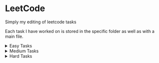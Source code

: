 # LeetCode

Simply my editing of leetcode tasks

Each task I have worked on is stored in the specific folder as well as with a main file.

<details><summary>Easy Tasks</summary>
<p>

| Task | Description                                                             |
| ---- | :---------------------------------------------------------------------- |
| 0001 | [Two Sum](https://leetcode.com/problems/two-sum/)                       |
| 0217 | [Contains Duplicate](https://leetcode.com/problems/contains-duplicate/) |
|      |                                                                         |
|      |                                                                         |
|      |                                                                         |
|      |                                                                         |
|      |                                                                         |

</p>
</details>

<details><summary>Medium Tasks</summary>
<p>

| Task | Description                                                                                                                     |
| ---- | :------------------------------------------------------------------------------------------------------------------------------ |
| 0002 | [Add Two Numbers](https://leetcode.com/problems/add-two-numbers/)                                                               |
| 0003 | [Longest Substring Without Repeating Characters](https://leetcode.com/problems/longest-substring-without-repeating-characters/) |
|      |                                                                                                                                 |
|      |                                                                                                                                 |
|      |                                                                                                                                 |
|      |                                                                                                                                 |
|      |                                                                                                                                 |

</p>
</details>

<details><summary>Hard Tasks</summary>
<p>

| Task | Description                                                                                           |
| ---- | :---------------------------------------------------------------------------------------------------- |
| 0004 | [Median of Two Sorted Arrays](https://leetcode.com/problems/median-of-two-sorted-arrays/submissions/) |
|      |                                                                                                       |
|      |                                                                                                       |
|      |                                                                                                       |
|      |                                                                                                       |
|      |                                                                                                       |
|      |                                                                                                       |

</p>
</details>
